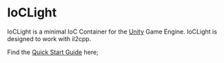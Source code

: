 # IoCLight
IoCLight is a minimal IoC Container for the [Unity](https://unity.com/) Game Engine. IoCLight is designed to work with il2cpp.

Find the [Quick Start Guide](https://github.com/JochenHeckl/IoCLight/blob/master/Documentation~/GettingStarted.md) here;
